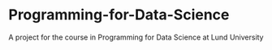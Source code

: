 # Programming-for-Data-Science
A project for the course in Programming for Data Science at Lund University
